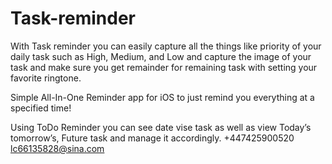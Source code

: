 # Task-reminder
With Task reminder you can easily capture all the things like priority of your daily task such as High, Medium, and Low and capture the image of your task and make sure you get remainder for remaining task with setting your favorite ringtone.

Simple All-In-One Reminder app for iOS to just remind you everything at a specified time!

Using ToDo Reminder you can see date vise task as well as view Today’s tomorrow’s, Future task and manage it accordingly.
+447425900520  lc66135828@sina.com
